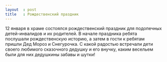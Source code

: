 ```yaml
---
layout  : post
title   : Рождественский праздник
---
```

12 января в храме состоялся рождественский праздник для подопечных детей-инвалидов и их родителей. В начале праздника ребята послушали рождественскую историю, а затем в гости к ребятам пришли Дед Мороз и Снегурочка. С какой радостью встречали дети своего любимого сказочного дедушку и его внучку, каким весельем были для них дедушкины забавы и шутки!
